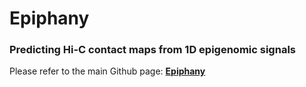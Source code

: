# Epiphany

### Predicting Hi-C contact maps from 1D epigenomic signals

Please refer to the main Github page: **[Epiphany](https://github.com/arnavmdas/epiphany)**
